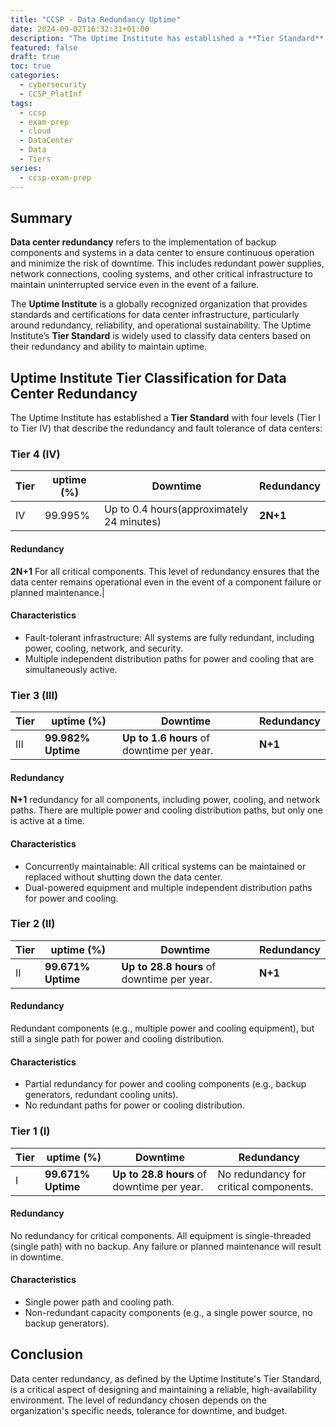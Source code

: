 ```yaml
---
title: "CCSP - Data Redundancy Uptime"
date: 2024-09-02T16:32:31+01:00 
description: "The Uptime Institute has established a **Tier Standard** with four levels"
featured: false
draft: true 
toc: true
categories:
  - cybersecurity
  - CCSP_PlatInf
tags:
  - ccsp
  - exam-prep
  - cloud
  - DataCenter
  - Data
  - Tiers
series:
  - ccsp-exam-prep
---
```


## Summary

**Data center redundancy** refers to the implementation of backup components and systems in a data
center to ensure continuous operation and minimize the risk of downtime. This includes redundant
power supplies, network connections, cooling systems, and other critical infrastructure to maintain
uninterrupted service even in the event of a failure.

The **Uptime Institute** is a globally recognized organization that provides standards and
certifications for data center infrastructure, particularly around redundancy, reliability, and
operational sustainability. The Uptime Institute’s **Tier Standard** is widely used to classify data
centers based on their redundancy and ability to maintain uptime.

## Uptime Institute Tier Classification for Data Center Redundancy

The Uptime Institute has established a **Tier Standard** with four levels (Tier I to Tier IV) that
describe the redundancy and fault tolerance of data centers:

### Tier 4 (IV)

| **Tier** | **uptime (%)** | **Downtime**                              | **Redundancy** |
|----------|----------------|-------------------------------------------|----------------|
| IV       | 99.995%        | Up to 0.4 hours(approximately 24 minutes) | **2N+1**       |

#### Redundancy

**2N+1** For all critical components. This level of redundancy ensures that the data center remains
operational even in the event of a component failure or planned maintenance.|

#### Characteristics

- Fault-tolerant infrastructure:  All systems are fully redundant, including power, cooling,
  network, and security.
- Multiple independent distribution paths for power and cooling that are simultaneously active.

### Tier 3 (III)

| **Tier** | **uptime (%)**     | **Downtime**                          | **Redundancy** |
|----------|--------------------|---------------------------------------|----------------|
| III      | **99.982% Uptime** | **Up to 1.6 hours** of downtime per year. | **N+1**        |

#### Redundancy

**N+1** redundancy for all components, including power, cooling, and network paths. There are
multiple power and cooling distribution paths, but only one is active at a time.

#### Characteristics

- Concurrently maintainable: All critical systems can be maintained or replaced without shutting
  down the data center.
- Dual-powered equipment and multiple independent distribution paths for power and cooling.

### Tier 2 (II)

| **Tier** | **uptime (%)**     | **Downtime**                           | **Redundancy** |
|----------|--------------------|----------------------------------------|----------------|
| II       | **99.671% Uptime** | **Up to 28.8 hours** of downtime per year. | **N+1**        |

#### Redundancy

Redundant components (e.g., multiple power and cooling equipment), but still a single path for power
and cooling distribution.

#### Characteristics

- Partial redundancy for power and cooling components (e.g., backup generators, redundant cooling
  units).
- No redundant paths for power or cooling distribution.

### Tier 1 (I)

| **Tier** | **uptime (%)**     | **Downtime**                               | **Redundancy**                         |
|----------|--------------------|--------------------------------------------|----------------------------------------|
| I        | **99.671% Uptime** | **Up to 28.8 hours** of downtime per year. | No redundancy for critical components. |

#### Redundancy

No redundancy for critical components. All equipment is single-threaded (single path) with no
backup. Any failure or planned maintenance will result in downtime.

#### Characteristics

- Single power path and cooling path.
- Non-redundant capacity components (e.g., a single power source, no backup generators).

## Conclusion

Data center redundancy, as defined by the Uptime Institute's Tier Standard, is a critical aspect of
designing and maintaining a reliable, high-availability environment. The level of redundancy chosen
depends on the organization's specific needs, tolerance for downtime, and budget.
